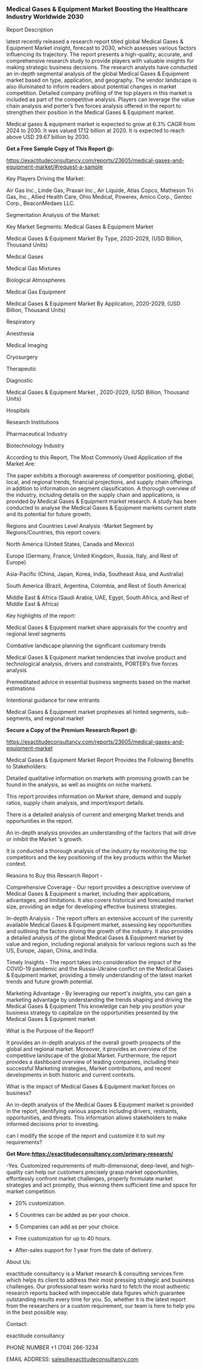 ### Medical Gases & Equipment Market Boosting the Healthcare Industry Worldwide 2030

Report Description

latest recently released a research report titled global Medical Gases & Equipment Market insight, forecast to 2030, which assesses various factors influencing its trajectory. The report presents a high-quality, accurate, and comprehensive research study to provide players with valuable insights for making strategic business decisions. The research analysts have conducted an in-depth segmental analysis of the global Medical Gases & Equipment market based on type, application, and geography. The vendor landscape is also illuminated to inform readers about potential changes in market competition. Detailed company profiling of the top players in this market is included as part of the competitive analysis. Players can leverage the value chain analysis and porter’s five forces analysis offered in the report to strengthen their position in the Medical Gases & Equipment market.

Medical gases & equipment market is expected to grow at 6.3% CAGR from 2024 to 2030. It was valued 17.12 billion at 2020. It is expected to reach above USD 29.67 billion by 2030.

**Get a Free Sample Copy of This Report @:**

https://exactitudeconsultancy.com/reports/23605/medical-gases-and-equipment-market/#request-a-sample

Key Players Driving the Market:

Air Gas Inc., Linde Gas, Praxair Inc., Air Liquide, Atlas Copco, Matheson Tri Gas, Inc., Allied Health Care, Ohio Medical, Powerex, Amico Corp., Gentec Corp., BeaconMedaes LLC.

Segmentation Analysis of the Market:

Key Market Segments: Medical Gases & Equipment Market

Medical Gases & Equipment Market By Type, 2020-2029, (USD Billion, Thousand Units)

Medical Gases

Medical Gas Mixtures

Biological Atmospheres

Medical Gas Equipment

Medical Gases & Equipment Market By Application, 2020-2029, (USD Billion, Thousand Units)

Respiratory

Anesthesia

Medical Imaging

Cryosurgery

Therapeutic

Diagnostic

Medical Gases & Equipment Market       , 2020-2029, (USD Billion, Thousand Units)

Hospitals

Research Institutions

Pharmaceutical Industry

Biotechnology Industry

According to this Report, The Most Commonly Used Application of the Market Are:

The paper exhibits a thorough awareness of competitor positioning, global, local, and regional trends, financial projections, and supply chain offerings in addition to information on segment classification. A thorough overview of the industry, including details on the supply chain and applications, is provided by Medical Gases & Equipment market research. A study has been conducted to analyse the Medical Gases & Equipment markets current state and its potential for future growth.

Regions and Countries Level Analysis -Market Segment by Regions/Countries, this report covers:

North America (United States, Canada and Mexico)

Europe (Germany, France, United Kingdom, Russia, Italy, and Rest of Europe)

Asia-Pacific (China, Japan, Korea, India, Southeast Asia, and Australia)

South America (Brazil, Argentina, Colombia, and Rest of South America)

Middle East & Africa (Saudi Arabia, UAE, Egypt, South Africa, and Rest of Middle East & Africa)

Key highlights of the report:

Medical Gases & Equipment market share appraisals for the country and regional level segments

Combative landscape planning the significant customary trends

Medical Gases & Equipment market tendencies that involve product and technological analysis, drivers and constraints, PORTER’s five forces analysis

Premeditated advice in essential business segments based on the market estimations

Intentional guidance for new entrants

Medical Gases & Equipment market prophesies all hinted segments, sub-segments, and regional market

**Secure a Copy of the Premium Research Report @:**

https://exactitudeconsultancy.com/reports/23605/medical-gases-and-equipment-market

Medical Gases & Equipment Market Report Provides the Following Benefits to Stakeholders:

Detailed qualitative information on markets with promising growth can be found in the analysis, as well as insights on niche markets.

This report provides information on Market share, demand and supply ratios, supply chain analysis, and import/export details.

There is a detailed analysis of current and emerging Market trends and opportunities in the report.

An in-depth analysis provides an understanding of the factors that will drive or inhibit the Market 's growth.

It is conducted a thorough analysis of the industry by monitoring the top competitors and the key positioning of the key products within the Market context.

Reasons to Buy this Research Report -

Comprehensive Coverage - Our report provides a descriptive overview of Medical Gases & Equipment s market, including their applications, advantages, and limitations. It also covers historical and forecasted market size, providing an edge for developing effective business strategies.

In-depth Analysis - The report offers an extensive account of the currently available Medical Gases & Equipment market, assessing key opportunities and outlining the factors driving the growth of the industry. It also provides a detailed analysis of the global Medical Gases & Equipment market by value and region, including regional analysis for various regions such as the US, Europe, Japan, China, and India.

Timely Insights - The report takes into consideration the impact of the COVID-19 pandemic and the Russia-Ukraine conflict on the Medical Gases & Equipment market, providing a timely understanding of the latest market trends and future growth potential.

Marketing Advantage - By leveraging our report's insights, you can gain a marketing advantage by understanding the trends shaping and driving the Medical Gases & Equipment This knowledge can help you position your business strategy to capitalize on the opportunities presented by the Medical Gases & Equipment market.

What is the Purpose of the Report?

It provides an in-depth analysis of the overall growth prospects of the global and regional market. Moreover, it provides an overview of the competitive landscape of the global Market. Furthermore, the report provides a dashboard overview of leading companies, including their successful Marketing strategies, Market contributions, and recent developments in both historic and current contexts.

What is the impact of Medical Gases & Equipment market forces on business?

An in-depth analysis of the Medical Gases & Equipment market is provided in the report, identifying various aspects including drivers, restraints, opportunities, and threats. This information allows stakeholders to make informed decisions prior to investing.

can I modify the scope of the report and customize it to suit my requirements?

**Get More:https://exactitudeconsultancy.com/primary-research/**

-Yes. Customized requirements of multi-dimensional, deep-level, and high-quality can help our customers precisely grasp market opportunities, effortlessly confront market challenges, properly formulate market strategies and act promptly, thus winning them sufficient time and space for market competition.

- 20% customization.

- 5 Countries can be added as per your choice.

- 5 Companies can add as per your choice.

- Free customization for up to 40 hours.

- After-sales support for 1 year from the date of delivery.

About Us:

exactitude consultancy is a Market research & consulting services firm which helps its client to address their most pressing strategic and business challenges. Our professional team works hard to fetch the most authentic research reports backed with impeccable data figures which guarantee outstanding results every time for you. So, whether it is the latest report from the researchers or a custom requirement, our team is here to help you in the best possible way.

Contact:

exactitude consultancy

PHONE NUMBER +1 (704) 266-3234

EMAIL ADDRESS: sales@exactitudeconsultancy.com
